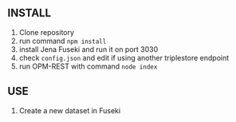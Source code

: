 ## INSTALL

1. Clone repository
2. run command `npm install`
3. install Jena Fuseki and run it on port 3030
4. check `config.json` and edit if using another triplestore endpoint
5. run OPM-REST with command `node index`

## USE

1. Create a new dataset in Fuseki
